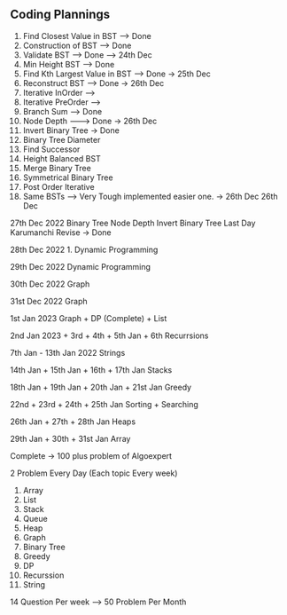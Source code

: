 
## Coding Plannings 
1. Find Closest Value in BST  --> Done 
2. Construction of BST   --> Done 
3. Validate BST   --> Done   --> 24th Dec
4. Min Height BST -->  Done
5. Find Kth Largest Value in BST  --> Done  -> 25th Dec
6. Reconstruct BST --> Done -> 26th Dec
7. Iterative InOrder --> 
8. Iterative PreOrder  --> 
9. Branch Sum --> Done
10. Node Depth   ---> Done -> 26th Dec
11. Invert Binary Tree -> Done 
12. Binary Tree Diameter 
13. Find Successor 
14. Height Balanced BST 
15. Merge Binary Tree 
16. Symmetrical Binary Tree
17. Post Order Iterative
18. Same BSTs  --> Very Tough implemented easier one. -> 26th Dec 26th Dec 


27th Dec 2022
    Binary Tree
    Node Depth 
    Invert Binary Tree
    Last Day 
    Karumanchi Revise  -> Done 

28th Dec 2022
    1. Dynamic Programming 

29th Dec 2022
    Dynamic Programming 

30th Dec 2022
    Graph 

31st Dec 2022
    Graph 

1st Jan 2023
    Graph  + DP (Complete) + List 

2nd Jan 2023 + 3rd + 4th + 5th Jan + 6th 
    Recurrsions 

7th Jan  - 13th Jan 2022 
    Strings 


14th Jan + 15th Jan + 16th + 17th Jan 
    Stacks 

18th Jan + 19th Jan + 20th Jan + 21st Jan
    Greedy 

22nd + 23rd + 24th + 25th Jan 
    Sorting + Searching 

26th Jan + 27th + 28th Jan 
    Heaps 

29th Jan + 30th + 31st Jan 
    Array 

Complete -> 100 plus problem of Algoexpert 

2 Problem Every Day (Each topic Every week) 
1. Array 
2. List 
3. Stack 
4. Queue 
5. Heap
6. Graph 
7. Binary Tree
8. Greedy 
9. DP
10. Recurssion 
11. String

14 Question Per week --> 50 Problem Per Month 

